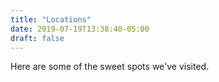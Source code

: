 ```yaml
---
title: "Locations"
date: 2019-07-19T13:38:40-05:00
draft: false
---
```

Here are some of the sweet spots we've visited.

